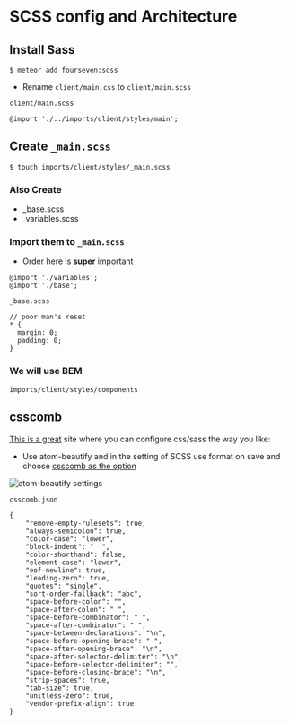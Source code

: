# SCSS config and Architecture
## Install Sass
`$ meteor add fourseven:scss`

* Rename `client/main.css` to `client/main.scss`

`client/main.scss`

```
@import './../imports/client/styles/main';
```

## Create `_main.scss`
`$ touch imports/client/styles/_main.scss`

### Also Create
* _base.scss
* _variables.scss

### Import them to `_main.scss`
* Order here is **super** important

```
@import './variables';
@import './base';
```

`_base.scss`

```
// poor man's reset
* {
  margin: 0;
  padding: 0;
}
```

### We will use BEM
`imports/client/styles/components`

## csscomb
[This is a great](http://csscomb.com/) site where you can configure css/sass the way you like:

* Use atom-beautify and in the setting of SCSS use format on save and choose [csscomb as the option](https://i.imgur.com/KwWQQnY.png)

![atom-beautify settings](https://i.imgur.com/vmoLtC2.png)

`csscomb.json`

```
{
    "remove-empty-rulesets": true,
    "always-semicolon": true,
    "color-case": "lower",
    "block-indent": "  ",
    "color-shorthand": false,
    "element-case": "lower",
    "eof-newline": true,
    "leading-zero": true,
    "quotes": "single",
    "sort-order-fallback": "abc",
    "space-before-colon": "",
    "space-after-colon": " ",
    "space-before-combinator": " ",
    "space-after-combinator": " ",
    "space-between-declarations": "\n",
    "space-before-opening-brace": " ",
    "space-after-opening-brace": "\n",
    "space-after-selector-delimiter": "\n",
    "space-before-selector-delimiter": "",
    "space-before-closing-brace": "\n",
    "strip-spaces": true,
    "tab-size": true,
    "unitless-zero": true,
    "vendor-prefix-align": true
}
```


